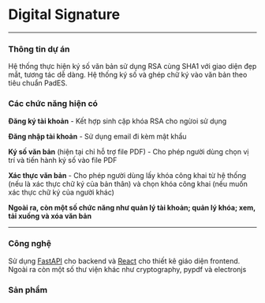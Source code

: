 # Digital Signature
---
### Thông tin dự án
Hệ thống thực hiện ký số văn bản sử dụng RSA cùng SHA1 với giao diện đẹp mắt, tương tác dễ dàng. Hệ thống ký số và ghép chữ ký vào văn bản theo tiêu chuẩn PadES.
### Các chức năng hiện có
  __Đăng ký tài khoản__ - Kết hợp sinh cặp khóa RSA cho ngừoi sử dụng

  __Đăng nhập tài khoản__ - Sử dụng email đi kèm mật khẩu

  __Ký số văn bản__ (hiện tại chỉ hỗ trợ file PDF) - Cho phép người dùng chọn vị trí và tiến hành ký số vào file PDF

  __Xác thực văn bản__ - Cho phép người dùng lấy khóa công khai từ hệ thống (nếu là xác thực chữ ký của bản thân) và chọn khóa công khai (nếu muốn xác thực chữ ký của người khác)

  __Ngoài ra, còn một số chức năng như quản lý tài khoản; quản lý khóa; xem, tải xuống và xóa văn bản__

---
### Công nghệ
Sử dụng [FastAPI](https://fastapi.tiangolo.com/) cho backend và [React](https://react.dev/) cho thiết kê giáo diện frontend. 
Ngoài ra còn một số thư viện khác như cryptography, pypdf và electronjs
### Sản phẩm

